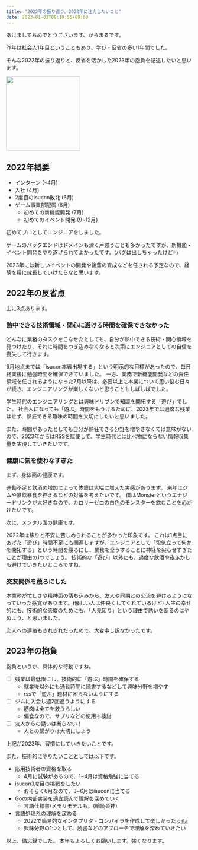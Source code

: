 ```yaml
---
title: "2022年の振り返り、2023年に注力したいこと"
date: 2023-01-03T09:19:55+09:00
---
```


あけましておめでとうございます、からまるです。

昨年は社会人1年目ということもあり、学び・反省の多い1年間でした。

そんな2022年の振り返りと、反省を活かした2023年の抱負を記述したいと思います。

<!--more-->

<img src="https://user-images.githubusercontent.com/38310693/210359921-24711ac1-4977-41d9-8e69-9c0e41eb6e7f.PNG" width="200">


## 2022年概要

- インターン (~4月)
- 入社 (4月)
- 2度目のisucon敗北 (6月)
- ゲーム事業部配属 (6月)
  - 初めての新機能開発 (7月)
  - 初めてのイベント開発 (9~12月)


初めてプロとしてエンジニアをしました。

ゲームのバックエンドはドメインも深く戸惑うことも多かったですが、新機能・イベント開発をやり遂げられてよかったです。(バグは出しちゃったけど💦)

2023年には新しいイベントの開発や後輩の育成などを任される予定なので、経験を糧に成長していけたらなと思います。


## 2022年の反省点

主に3点あります。


### 熱中できる技術領域・関心に避ける時間を確保できなかった

どんなに業務のタスクをこなせたとしても、自分が熱中できる技術・関心領域を見つけたり、それに時間をつぎ込めなくなると次第にエンジニアとしての自信を喪失して行きます。

6月地点までは「isucon本戦出場する」という明示的な目標があったので、毎日終業後に勉強時間を確保できていました。 一方、業務で新機能開発などの責任領域を任されるようになった7月以降は、必要以上に本業について思い悩む日々が続き、エンジニアリングが楽しくないと思うこともしばしばでした。


学生時代のエンジニアリングとは興味ドリブンで知識を開拓する「遊び」でした。 社会人になっても「遊ぶ」時間をもうけるために、2023年では過度な残業はせず、熱狂できる趣味の時間を大切にしたいと思いました。

また、時間があったとしても自分が熱狂できる分野を増やさなくては意味がないので、2023年からはRSSを駆使して、学生時代とは比べ物にならない情報収集量を実現していきたいです。

### 健康に気を使わなすぎた

まず、身体面の健康です。

運動不足と飲酒の増加によって体重は大幅に増えた実感があります。
来年はジムや暴飲暴食を控えるなどの対策を考えたいです。
僕はMonsterというエナジードリンクが大好きなので、カロリーゼロの白色のモンスターを飲むことを心がけたいです。

次に、メンタル面の健康です。

2022年は焦りと不安に苦しめられることが多かった印象です。 これは1点目にあげた「遊び」時間不足にも関連しますが、エンジニアとして「殺気立って何かを開拓する」という時間を蔑ろにし、業務を全うすることに神経を尖らせすぎたことが理由の1つでしょう。
技術的な「遊び」以外にも、過度な飲酒や夜ふかしも避けていきたいところですね。


### 交友関係を蔑ろにした

本業務が忙しさや精神面の落ち込みから、友人や同期との交流を避けるようになっていった感覚があります。(優しい人は仲良くしてくれているけど)
人生の幸せ的にも、技術的な感度のためにも、「人見知り」という理由で誘いを断るのはやめよう、と思いました。

恋人への連絡もきれぎれだったので、大変申し訳なかったです。




## 2023年の抱負

抱負というか、具体的な行動ですね。


- [ ] 残業は最低限にし、技術的に「遊ぶ」時間を確保する
  - 就業後以外にも通勤時間に読書するなどして興味分野を増やす
  - rssで「遊ぶ」題材に困らないようにする
- [ ] ジムに入会し週2回通うようにする
  - 筋肉は全てを救うらしい
  - 偏食なので、サプリなどの使用も検討
- [ ] 友人からの誘いは断らない！
  - 人との繋がりは大切にしよう


上記が2023年、習慣にしていきたいことです。

また、技術的にやりたいこととしては以下です。

- 応用技術者の資格を取る
  - 4月に試験があるので、1~4月は資格勉強に当てる
- isucon3度目の挑戦をしたい
  - おそらく6月なので、3~6月はisuconに当てる
- Goの内部実装を適宜読んで理解を深めていく
  - 言語仕様書/メモリモデルも。(輪読会神)
- 言語処理系の理解を深める
  - 2022で簡易的なインタプリタ・コンパイラを作成して楽しかった [qiita](Goで作るインタプリタ/コンパイラ入門!
    )
  - 興味分野の1つとして、読書などのアプローチで理解を深めていきたい


以上、備忘録でした。
本年もよろしくお願いします。強くなります。
